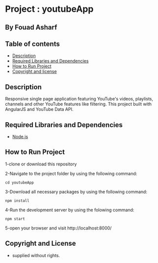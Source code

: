 # Project : youtubeApp
## By  Fouad Asharf

## Table of contents
- [Description](#description)
- [Required Libraries and Dependencies](#required-libraries-and-dependencies)
- [How to Run Project](#how-to-run-project)
- [Copyright and license](#copyright-and-license)

## Description
Responsive single page application featuring YouTube's videos, playlists, channels and other YouTube features like filtering. This project built with AngularJS and YouTube Data API.


## Required Libraries and Dependencies
* [Node.js](https://nodejs.org/en/)


## How to Run Project
1-clone or download this repository

2-Navigate to the project folder by using the following command:

```
cd youtubeApp
```

3-Download all necessary packages by using the following command:
```
npm install
```

4-Run the development server by using the folowing command:
```
npm start
```
5-open your browser and visit  http://localhost:8000/
 


## Copyright and License
- supplied without rights.
